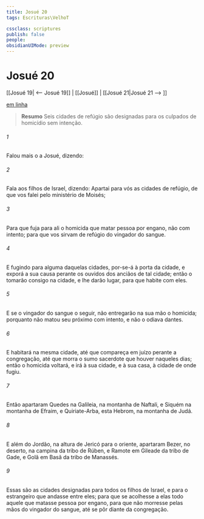 ```yaml
---
title: Josué 20
tags: Escrituras\VelhoT

cssclass: scriptures
publish: false
people:
obsidianUIMode: preview
---
```


# Josué 20
[[Josué 19| <-- Josué 19]] | [[Josué]] | [[Josué 21|Josué 21 --> ]]

[em linha](https://churchofjesuschrist.org/study/scriptures/ot/josh/20?lang=por)

> __Resumo__
Seis cidades de refúgio são designadas para os culpados de homicídio sem intenção.

###### 1 
Falou mais o  a Josué, dizendo:

###### 2 
Fala aos filhos de Israel, dizendo: Apartai para vós as cidades de refúgio, de que vos falei pelo ministério de Moisés;

###### 3 
Para que fuja para ali o homicida que matar  pessoa por engano,  não com intento; para que vos sirvam de refúgio do vingador do sangue.

###### 4 
E fugindo para alguma daquelas cidades, por-se-á à porta da cidade, e exporá a sua causa perante os ouvidos dos anciãos de tal cidade; então o tomarão consigo na cidade, e lhe darão lugar, para que habite com eles.

###### 5 
E se o vingador do sangue o seguir, não entregarão na sua mão o homicida; porquanto não matou seu próximo com intento, e não o odiava dantes.

###### 6 
E habitará na mesma cidade, até que compareça em juízo perante a congregação, até que morra o sumo sacerdote que houver naqueles dias; então o homicida voltará, e irá à sua cidade, e à sua casa, à cidade de onde fugiu.

###### 7 
Então apartaram Quedes na Galileia, na montanha de Naftali, e Siquém na montanha de Efraim, e Quiriate-Arba, esta  Hebrom, na montanha de Judá.

###### 8 
E além do Jordão, na altura de Jericó para o oriente, apartaram Bezer, no deserto, na campina da tribo de Rúben, e Ramote em Gileade da tribo de Gade, e Golã em Basã da tribo de Manassés.

###### 9 
Essas são as cidades  designadas para todos os filhos de Israel, e para o estrangeiro que andasse entre eles; para que se acolhesse a elas todo aquele que matasse  pessoa por engano, para que não morresse pelas mãos do vingador do sangue, até se pôr diante da congregação.

